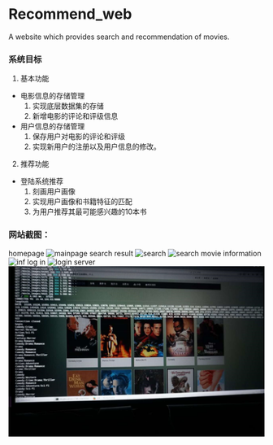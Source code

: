 # Recommend_web
A website which provides search and recommendation of movies.
### 系统目标
1. 基本功能
- 电影信息的存储管理
   1. 实现底层数据集的存储
   2. 新增电影的评论和评级信息
- 用户信息的存储管理
   1. 保存用户对电影的评论和评级
   2. 实现新用户的注册以及用户信息的修改。
2. 推荐功能
 - 登陆系统推荐
    1. 刻画用户画像
    2. 实现用户画像和书籍特征的匹配
    3. 为用户推荐其最可能感兴趣的10本书
### 网站截图：
   homepage
   ![mainpage](https://github.com/Dennis-lixinze/Recommend_web/raw/master/display/%E5%9B%BE1.png)
   search result
   ![search](https://github.com/Dennis-lixinze/Recommend_web/raw/master/display/%E5%9B%BE2.png)
   ![search](https://github.com/Dennis-lixinze/Recommend_web/raw/master/display/%E5%9B%BE3.png)
   movie information
   ![inf](https://github.com/Dennis-lixinze/Recommend_web/raw/master/display/%E5%9B%BE4.png)
   log in
   ![login](https://github.com/Dennis-lixinze/Recommend_web/raw/master/display/%E5%9B%BE5.png)
   server
   ![server](https://github.com/Dennis-lixinze/Recommend_web/raw/master/display/%E5%9B%BE%E7%89%871.jpg)   
   
